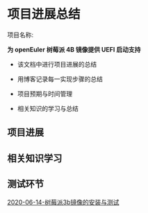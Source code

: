 # 项目进展总结

项目名称:

**为 openEuler 树莓派 4B 镜像提供 UEFI 启动支持**

- 该文档中进行项目进展的总结

- 用博客记录每一实现步骤的总结

- 项目预期与时间管理

-  相关知识的学习与总结

## 项目进展

## 相关知识学习

## 测试环节

[2020-06-14-树莓派3b镜像的安装与测试](./docs/2020-06-14-树莓派3b镜像的安装与测试.md)

